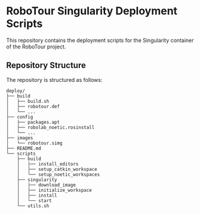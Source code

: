 # RoboTour Singularity Deployment Scripts

This repository contains the deployment scripts for the Singularity container of the RoboTour project.

## Repository Structure

The repository is structured as follows:

    deploy/
    ├── build
    │   ├── build.sh
    │   ├── robotour.def
    │   └── ...
    ├── config
    │   ├── packages.apt
    │   ├── robolab_noetic.rosinstall
    │   └── ...
    ├── images
    │   └── robotour.simg
    ├── README.md
    └── scripts
        ├── build
        │   ├── install_editors
        │   ├── setup_catkin_workspace
        │   └── setup_noetic_workspaces
        ├── singularity
        │   ├── download_image
        │   ├── initialize_workspace
        │   ├── install
        │   └── start
        └── utils.sh
